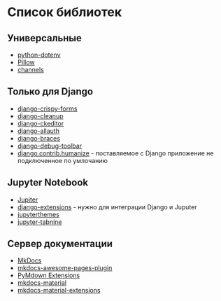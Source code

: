 # Список библиотек

## Универсальные
- [python-dotenv](https://pypi.org/project/python-dotenv/)
- [Pillow](https://pypi.org/project/Pillow/)
- [channels](https://channels.readthedocs.io/en/stable/installation.html)


## Только для Django
- [django-crispy-forms](https://django-crispy-forms.readthedocs.io/en/latest/index.html)
- [django-cleanup](https://pypi.org/project/django-cleanup/)
- [django-ckeditor](https://pypi.org/project/django-ckeditor/)
- [django-allauth](https://django-allauth.readthedocs.io/en/latest/installation.html)
- [django-braces](https://django-braces.readthedocs.io/en/latest/)
- [django-debug-toolbar](https://django-debug-toolbar.readthedocs.io/en/latest/index.html)
- [django.contrib.humanize](https://docs.djangoproject.com/en/4.1/ref/contrib/humanize/) - поставляемое с Django приложение не подключенное по умлочанию


## Jupyter Notebook
- [Jupiter](https://jupyter.org/install)
- [django-extensions](https://django-extensions.readthedocs.io/en/latest/) - нужно для интеграции Django и Juputer
- [jupyterthemes](https://github.com/dunovank/jupyter-themes)
- [jupyter-tabnine](https://www.tabnine.com/install/jupyternotebook)


## Сервер документации
- [MkDocs](https://www.mkdocs.org)
- [mkdocs-awesome-pages-plugin](https://github.com/lukasgeiter/mkdocs-awesome-pages-plugin/blob/master/README.md)
- [PyMdown Extensions](https://facelessuser.github.io/pymdown-extensions/)
- [mkdocs-material](https://squidfunk.github.io/mkdocs-material/)
- [mkdocs-material-extensions](https://pypi.org/project/mkdocs-material-extensions/)

